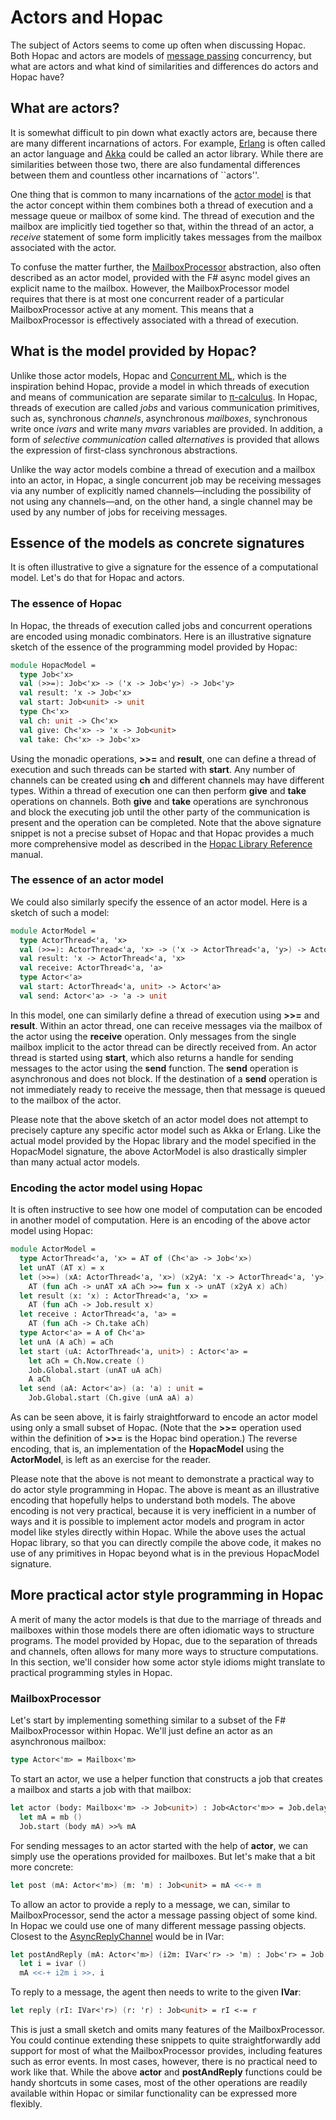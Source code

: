 Actors and Hopac
================

The subject of Actors seems to come up often when discussing Hopac.  Both Hopac
and actors are models of
[message passing](http://en.wikipedia.org/wiki/Message_passing) concurrency, but
what are actors and what kind of similarities and differences do actors and
Hopac have?

What are actors?
----------------

It is somewhat difficult to pin down what exactly actors are, because there are
many different incarnations of actors.  For example,
[Erlang](http://www.erlang.org/) is often called an actor language and
[Akka](http://akka.io/) could be called an actor library.  While there are
similarities between those two, there are also fundamental differences between
them and countless other incarnations of ``actors''.

One thing that is common to many incarnations of the
[actor model](http://en.wikipedia.org/wiki/Actor_model) is that the actor
concept within them combines both a thread of execution and a message queue or
mailbox of some kind.  The thread of execution and the mailbox are implicitly
tied together so that, within the thread of an actor, a *receive* statement of
some form implicitly takes messages from the mailbox associated with the actor.

To confuse the matter further, the
[MailboxProcessor](http://msdn.microsoft.com/en-us/library/ee370357.aspx)
abstraction, also often described as an actor model, provided with the F# async
model gives an explicit name to the mailbox.  However, the MailboxProcessor
model requires that there is at most one concurrent reader of a particular
MailboxProcessor active at any moment.  This means that a MailboxProcessor is
effectively associated with a thread of execution.

What is the model provided by Hopac?
------------------------------------

Unlike those actor models, Hopac and
[Concurrent ML](http://en.wikipedia.org/wiki/Concurrent_ML), which is the
inspiration behind Hopac, provide a model in which threads of execution and
means of communication are separate similar to
[π-calculus](http://en.wikipedia.org/wiki/%CE%A0-calculus).  In Hopac, threads
of execution are called *jobs* and various communication primitives, such as,
synchronous *channels*, asynchronous *mailboxes*, synchronous write once *ivars*
and write many *mvars* variables are provided.  In addition, a form of
*selective communication* called *alternatives* is provided that allows the
expression of first-class synchronous abstractions.

Unlike the way actor models combine a thread of execution and a mailbox into an
actor, in Hopac, a single concurrent job may be receiving messages via any
number of explicitly named channels&mdash;including the possibility of not using
any channels&mdash;and, on the other hand, a single channel may be used by any
number of jobs for receiving messages.

Essence of the models as concrete signatures
--------------------------------------------

It is often illustrative to give a signature for the essence of a computational
model.  Let's do that for Hopac and actors.

### The essence of Hopac

In Hopac, the threads of execution called jobs and concurrent operations are
encoded using monadic combinators.  Here is an illustrative signature sketch of
the essence of the programming model provided by Hopac:

```fsharp
module HopacModel =
  type Job<'x>
  val (>>=): Job<'x> -> ('x -> Job<'y>) -> Job<'y>
  val result: 'x -> Job<'x>
  val start: Job<unit> -> unit
  type Ch<'x>
  val ch: unit -> Ch<'x>
  val give: Ch<'x> -> 'x -> Job<unit>
  val take: Ch<'x> -> Job<'x>
```

Using the monadic operations, **>>=** and **result**, one can define a thread of
execution and such threads can be started with **start**.  Any number of
channels can be created using **ch** and different channels may have different
types.  Within a thread of execution one can then perform **give** and **take**
operations on channels.  Both **give** and **take** operations are synchronous
and block the executing job until the other party of the communication is
present and the operation can be completed.  Note that the above signature
snippet is not a precise subset of Hopac and that Hopac provides a much more
comprehensive model as described in the
[Hopac Library Reference](http://htmlpreview.github.io/?https://github.com/VesaKarvonen/Hopac/blob/master/Docs/Hopac.html)
manual.

### The essence of an actor model

We could also similarly specify the essence of an actor model.  Here is a sketch
of such a model:

```fsharp
module ActorModel =
  type ActorThread<'a, 'x>
  val (>>=): ActorThread<'a, 'x> -> ('x -> ActorThread<'a, 'y>) -> ActorThread<'a, 'y>
  val result: 'x -> ActorThread<'a, 'x>
  val receive: ActorThread<'a, 'a>
  type Actor<'a>
  val start: ActorThread<'a, unit> -> Actor<'a>
  val send: Actor<'a> -> 'a -> unit
```

In this model, one can similarly define a thread of execution using **>>=** and
**result**.  Within an actor thread, one can receive messages via the mailbox of
the actor using the **receive** operation.  Only messages from the single
mailbox implicit to the actor thread can be directly received from.  An actor
thread is started using **start**, which also returns a handle for sending
messages to the actor using the **send** function.  The **send** operation is
asynchronous and does not block.  If the destination of a **send** operation is
not immediately ready to receive the message, then that message is queued to the
mailbox of the actor.

Please note that the above sketch of an actor model does not attempt to
precisely capture any specific actor model such as Akka or Erlang.  Like the
actual model provided by the Hopac library and the model specified in the
HopacModel signature, the above ActorModel is also drastically simpler than many
actual actor models.

### Encoding the actor model using Hopac

It is often instructive to see how one model of computation can be encoded in
another model of computation.  Here is an encoding of the above actor model
using Hopac:

```fsharp
module ActorModel =
  type ActorThread<'a, 'x> = AT of (Ch<'a> -> Job<'x>)
  let unAT (AT x) = x
  let (>>=) (xA: ActorThread<'a, 'x>) (x2yA: 'x -> ActorThread<'a, 'y>) : ActorThread<'a, 'y> =
    AT (fun aCh -> unAT xA aCh >>= fun x -> unAT (x2yA x) aCh)
  let result (x: 'x) : ActorThread<'a, 'x> =
    AT (fun aCh -> Job.result x)
  let receive : ActorThread<'a, 'a> =
    AT (fun aCh -> Ch.take aCh)
  type Actor<'a> = A of Ch<'a>
  let unA (A aCh) = aCh
  let start (uA: ActorThread<'a, unit>) : Actor<'a> =
    let aCh = Ch.Now.create ()
    Job.Global.start (unAT uA aCh)
    A aCh
  let send (aA: Actor<'a>) (a: 'a) : unit =
    Job.Global.start (Ch.give (unA aA) a)
```

As can be seen above, it is fairly straightforward to encode an actor model
using only a small subset of Hopac.  (Note that the **>>=** operation used
within the definition of **>>=** is the Hopac bind operation.)  The reverse
encoding, that is, an implementation of the **HopacModel** using the
**ActorModel**, is left as an exercise for the reader.

Please note that the above is not meant to demonstrate a practical way to do
actor style programming in Hopac.  The above is meant as an illustrative
encoding that hopefully helps to understand both models.  The above encoding is
not very practical, because it is very inefficient in a number of ways and it is
possible to implement actor models and program in actor model like styles
directly within Hopac.  While the above uses the actual Hopac library, so that
you can directly compile the above code, it makes no use of any primitives in
Hopac beyond what is in the previous HopacModel signature.

More practical actor style programming in Hopac
-----------------------------------------------

A merit of many the actor models is that due to the marriage of threads and
mailboxes within those models there are often idiomatic ways to structure
programs.  The model provided by Hopac, due to the separation of threads and
channels, often allows for many more ways to structure computations.  In this
section, we'll consider how some actor style idioms might translate to practical
programming styles in Hopac.

### MailboxProcessor

Let's start by implementing something similar to a subset of the F#
MailboxProcessor within Hopac.  We'll just define an actor as an asynchronous
mailbox:

```fsharp
type Actor<'m> = Mailbox<'m>
```

To start an actor, we use a helper function that constructs a job that creates a
mailbox and starts a job with that mailbox:

```fsharp
let actor (body: Mailbox<'m> -> Job<unit>) : Job<Actor<'m>> = Job.delay <| fun () ->
  let mA = mb ()
  Job.start (body mA) >>% mA
```

For sending messages to an actor started with the help of **actor**, we can
simply use the operations provided for mailboxes.  But let's make that a bit
more concrete:

```fsharp
let post (mA: Actor<'m>) (m: 'm) : Job<unit> = mA <<-+ m
```

To allow an actor to provide a reply to a message, we can, similar to
MailboxProcessor, send the actor a message passing object of some kind.  In
Hopac we could use one of many different message passing objects.  Closest to
the [AsyncReplyChannel](http://msdn.microsoft.com/en-us/library/ee370529.aspx)
would be in IVar:

```fsharp
let postAndReply (mA: Actor<'m>) (i2m: IVar<'r> -> 'm) : Job<'r> = Job.delay <| fun () ->
  let i = ivar ()
  mA <<-+ i2m i >>. i
```

To reply to a message, the agent then needs to write to the given **IVar**:

```fsharp
let reply (rI: IVar<'r>) (r: 'r) : Job<unit> = rI <-= r
```

This is just a small sketch and omits many features of the MailboxProcessor.
You could continue extending these snippets to quite straightforwardly add
support for most of what the MailboxProcessor provides, including features such
as error events.  In most cases, however, there is no practical need to work
like that.  While the above **actor** and **postAndReply** functions could be
handy shortcuts in some cases, most of the other operations are readily
available within Hopac or similar functionality can be expressed more flexibly.
